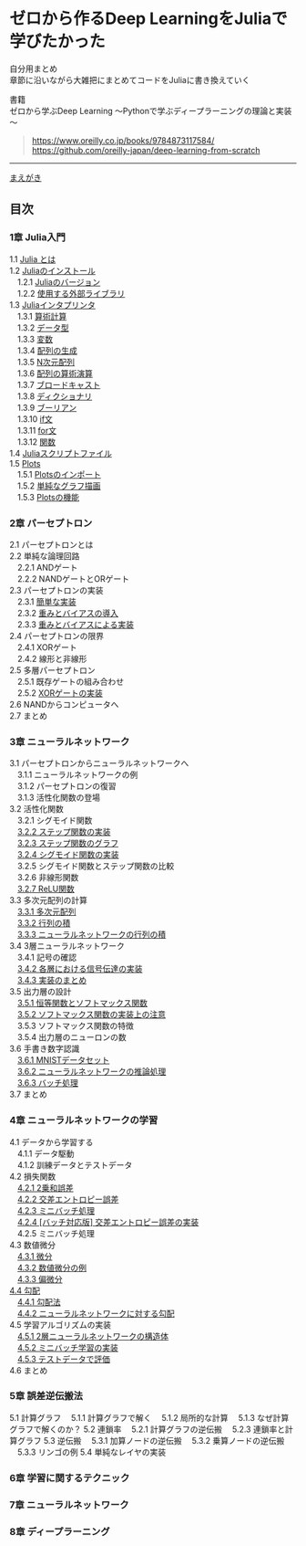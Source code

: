 # ゼロから作るDeep LearningをJuliaで学びたかった

自分用まとめ  
章節に沿いながら大雑把にまとめてコードをJuliaに書き換えていく  

書籍  
ゼロから学ぶDeep Learning ～Pythonで学ぶディープラーニングの理論と実装～  
> https://www.oreilly.co.jp/books/9784873117584/  
> https://github.com/oreilly-japan/deep-learning-from-scratch  

***

[まえがき](./md/preface.md)

## 目次

### 1章 Julia入門
1.1 [Julia とは](./md/ch01.md#11-juliaとは)  
1.2 [Juliaのインストール](./md/ch01.md#12-juliaのインストール)   
　1.2.1 [Juliaのバージョン](./md/ch01.md#121-juliaのバージョン)  
　1.2.2 [使用する外部ライブラリ](./md/ch01.md#122-使用する外部ライブラリ)  
1.3 [Juliaインタプリンタ](./md/ch01.md#13-juliaインタプリンタ)  
　1.3.1 [算術計算](./md/ch01.md#131-算術計算)  
　1.3.2 [データ型](./md/ch01.md#132-データ型)  
　1.3.3 [変数](./md/ch01.md#133-変数)  
　1.3.4 [配列の生成](./md/ch01.md#134-配列の生成)  
　1.3.5 [N次元配列](./md/ch01.md#135-n次元配列)  
　1.3.6 [配列の算術演算](./md/ch01.md#136-配列の算術演算)  
　1.3.7 [ブロードキャスト](./md/ch01.md#137-ブロードキャスト)  
　1.3.8 [ディクショナリ](./md/ch01.md#138-ディクショナリ)  
　1.3.9 [ブーリアン](./md/ch01.md#139-ブーリアン)  
　1.3.10 [if文](./md/ch01.md#1310-if文)  
　1.3.11 [for文](./md/ch01.md#1311-for文)  
　1.3.12 [関数](./md/ch01.md#1312-関数)  
1.4 [Juliaスクリプトファイル](./md/ch01.md#14-juliaスクリプトファイル)  
1.5 [Plots](./md/ch01.md#15-plots)  
　1.5.1 [Plotsのインポート](./md/ch01.md#151-plotsのインポート)  
　1.5.2 [単純なグラフ描画](./md/ch01.md#152-単純なグラフ描画)  
　1.5.3 [Plotsの機能](./md/ch01.md#153-plotsの機能)  

### 2章 パーセプトロン
2.1 パーセプトロンとは   
2.2 単純な論理回路  
　2.2.1 ANDゲート  
　2.2.2 NANDゲートとORゲート  
2.3 パーセプトロンの実装  
　2.3.1 [簡単な実装](./md/ch02.md#231-簡単な実装)  
　2.3.2 [重みとバイアスの導入](./md/ch02.md#232-重みとバイアスの導入)  
　2.3.3 [重みとバイアスによる実装](./md/ch02.md#233-重みとバイアスによる実装)  
2.4 パーセプトロンの限界  
　2.4.1 XORゲート  
　2.4.2 線形と非線形  
2.5 多層パーセプトロン  
　2.5.1 既存ゲートの組み合わせ  
　2.5.2 [XORゲートの実装](./md/ch02.md#252-xorゲートの実装)  
2.6 NANDからコンピュータへ  
2.7 まとめ

### 3章 ニューラルネットワーク

3.1 パーセプトロンからニューラルネットワークへ  
　3.1.1 ニューラルネットワークの例  
　3.1.2 パーセプトロンの復習  
　3.1.3 活性化関数の登場  
3.2 活性化関数  
　3.2.1 シグモイド関数  
　[3.2.2 ステップ関数の実装](./md/ch03.md#322-ステップ関数の実装)  
　[3.2.3 ステップ関数のグラフ](./md/ch03.md#323-ステップ関数のグラフ)  
　[3.2.4 シグモイド関数の実装](./md/ch03.md#324-シグモイド関数の実装)  
　3.2.5 シグモイド関数とステップ関数の比較  
　3.2.6 非線形関数  
　[3.2.7 ReLU関数](./md/ch03.md#327-ReLU関数)  
3.3 多次元配列の計算  
　[3.3.1 多次元配列](./md/ch03.md#331-多次元配列)  
　[3.3.2 行列の積](./md/ch03.md#332-行列の積)  
　[3.3.3 ニューラルネットワークの行列の積](./md/ch03.md#333-ニューラルネットワークの行列の積)  
3.4 3層ニューラルネットワーク  
　3.4.1 記号の確認  
　[3.4.2 各層における信号伝達の実装](./md/ch03.md#342-各層における信号伝達の実装)  
　[3.4.3 実装のまとめ](./md/ch03.md#343-実装のまとめ)  
3.5 出力層の設計  
　[3.5.1 恒等関数とソフトマックス関数](./md/ch03.md#351-恒等関数とソフトマックス関数)  
　[3.5.2 ソフトマックス関数の実装上の注意](./md/ch03.md#352-ソフトマックス関数の実装上の注意)  
　3.5.3 ソフトマックス関数の特徴  
　3.5.4 出力層のニューロンの数  
3.6 手書き数字認識  
　[3.6.1 MNISTデータセット](./md/ch03.md#361-mnistデータセット)  
　[3.6.2 ニューラルネットワークの推論処理](./md/ch03.md#362-ニューラルネットワークの推論処理)  
　[3.6.3 バッチ処理](./md/ch03.md#363-バッチ処理)  
3.7 まとめ  

### 4章 ニューラルネットワークの学習

4.1 データから学習する  
　4.1.1 データ駆動  
　4.1.2 訓練データとテストデータ  
4.2 損失関数  
　[4.2.1 2乗和誤差](./md/ch04.md#421-2乗和誤差)  
　[4.2.2 交差エントロピー誤差](./md/ch04.md#422-交差エントロピー誤差)  
　[4.2.3 ミニバッチ処理](./md/ch04.md#423-ミニバッチ処理)  
　[4.2.4 \[バッチ対応版\] 交差エントロピー誤差の実装](./md/ch04.md#424-バッチ対応版-交差エントロピー誤差の実装)  
　4.2.5 ミニバッチ処理  
4.3 数値微分  
　[4.3.1 微分](./md/ch04.md#431-微分)  
　[4.3.2 数値微分の例](./md/ch04.md#432-数値微分の例)  
　[4.3.3 偏微分](./md/ch04.md#433-偏微分)  
[4.4 勾配](./md/ch04.md#44-勾配)  
　[4.4.1 勾配法](./md/ch04.md#441-勾配法)  
　[4.4.2 ニューラルネットワークに対する勾配](./md/ch04.md#442-ニューラルネットワークに対する勾配)  
4.5 学習アルゴリズムの実装  
　[4.5.1 2層ニューラルネットワークの構造体](./md/ch04.md#451-2層ニューラルネットワークの構造体)  
　[4.5.2 ミニバッチ学習の実装](./md/ch04.md#452-ミニバッチ学習の実装)  
　[4.5.3 テストデータで評価](./md/ch04.md#453-テストデータで評価)  
4.6 まとめ  

### 5章 誤差逆伝搬法

5.1 計算グラフ
　5.1.1 計算グラフで解く
　5.1.2 局所的な計算
　5.1.3 なぜ計算グラフで解くのか？
5.2 連鎖率
　5.2.1 計算グラフの逆伝搬
　5.2.3 連鎖率と計算グラフ
5.3 逆伝搬
　5.3.1 加算ノードの逆伝搬
　5.3.2 乗算ノードの逆伝搬
　5.3.3 リンゴの例
5.4 単純なレイヤの実装

### 6章 学習に関するテクニック

### 7章 ニューラルネットワーク

### 8章 ディープラーニング

### 
